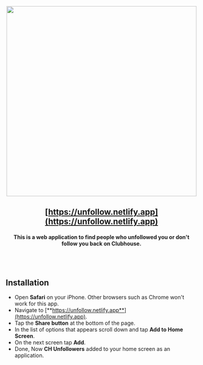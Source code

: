 <p align="center">
<img src="https://raw.githubusercontent.com/soroushchehresa/clubhouse-unfollowers/master/logo.png" align="center" width="500px" />
</p>
<div align="center">
  
## [https://unfollow.netlify.app](https://unfollow.netlify.app)
#### This is a web application to find people who unfollowed you or don't follow you back on Clubhouse.

</div>

<br>
<br>

## Installation
- Open **Safari** on your iPhone. Other browsers such as Chrome won't work for this app.
- Navigate to [**https://unfollow.netlify.app**](https://unfollow.netlify.app).
- Tap the **Share button** at the bottom of the page.
- In the list of options that appears scroll down and tap **Add to Home Screen**.
- On the next screen tap **Add**.
- Done, Now **CH Unfollowers** added to your home screen as an application.
